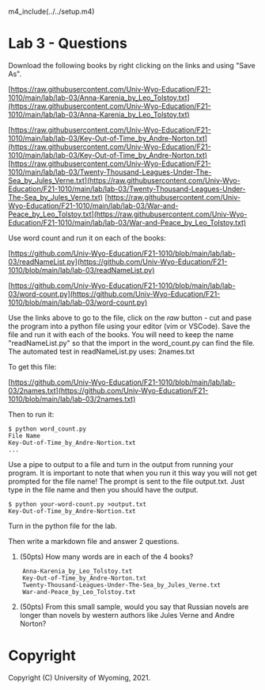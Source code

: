 
m4_include(../../setup.m4)

# Lab 3 - Questions











Download the following books by right clicking on the links and using "Save As".

[https://raw.githubusercontent.com/Univ-Wyo-Education/F21-1010/main/lab/lab-03/Anna-Karenia_by_Leo_Tolstoy.txt](https://raw.githubusercontent.com/Univ-Wyo-Education/F21-1010/main/lab/lab-03/Anna-Karenia_by_Leo_Tolstoy.txt)

[https://raw.githubusercontent.com/Univ-Wyo-Education/F21-1010/main/lab/lab-03/Key-Out-of-Time_by_Andre-Norton.txt](https://raw.githubusercontent.com/Univ-Wyo-Education/F21-1010/main/lab/lab-03/Key-Out-of-Time_by_Andre-Norton.txt)
[https://raw.githubusercontent.com/Univ-Wyo-Education/F21-1010/main/lab/lab-03/Twenty-Thousand-Leagues-Under-The-Sea_by_Jules_Verne.txt](https://raw.githubusercontent.com/Univ-Wyo-Education/F21-1010/main/lab/lab-03/Twenty-Thousand-Leagues-Under-The-Sea_by_Jules_Verne.txt)
[https://raw.githubusercontent.com/Univ-Wyo-Education/F21-1010/main/lab/lab-03/War-and-Peace_by_Leo_Tolstoy.txt](https://raw.githubusercontent.com/Univ-Wyo-Education/F21-1010/main/lab/lab-03/War-and-Peace_by_Leo_Tolstoy.txt)


Use word count and run it on each of the books:


[https://github.com/Univ-Wyo-Education/F21-1010/blob/main/lab/lab-03/readNameList.py](https://github.com/Univ-Wyo-Education/F21-1010/blob/main/lab/lab-03/readNameList.py)

[https://github.com/Univ-Wyo-Education/F21-1010/blob/main/lab/lab-03/word-count.py](https://github.com/Univ-Wyo-Education/F21-1010/blob/main/lab/lab-03/word-count.py)

Use the links above to go to the file, click on the _raw_ button - cut and pase the program into a python file using your editor (vim or VSCode). 
Save the file and run it with each of the books.  You will need to keep the name "readNameList.py" so that the import in the word_count.py can find
the file.  The automated test in readNameList.py uses: 2names.txt

To get this file:

[https://github.com/Univ-Wyo-Education/F21-1010/blob/main/lab/lab-03/2names.txt](https://github.com/Univ-Wyo-Education/F21-1010/blob/main/lab/lab-03/2names.txt)





Then to run it:
```
$ python word_count.py
File Name
Key-Out-of-Time_by_Andre-Nortion.txt
...
```

Use a pipe to output to a file and turn in the output from running
your program.  It is important to note that when you run it this
way you will not get prompted for the file name!  The prompt
is sent to the file output.txt.  Just type in the file name
and then you should have the output.

```
$ python your-word-count.py >output.txt
Key-Out-of-Time_by_Andre-Nortion.txt
```

Turn in the python file for the lab.




Then write a markdown file and answer 2 questions.

1. (50pts)  How many words are in each of the 4 books?
```
	Anna-Karenia_by_Leo_Tolstoy.txt
	Key-Out-of-Time_by_Andre-Norton.txt
	Twenty-Thousand-Leagues-Under-The-Sea_by_Jules_Verne.txt
	War-and-Peace_by_Leo_Tolstoy.txt
```
2.  (50pts) From this small sample, would you say that Russian novels
are longer than novels by western authors like Jules Verne and Andre Norton?







# Copyright

Copyright (C) University of Wyoming, 2021.

